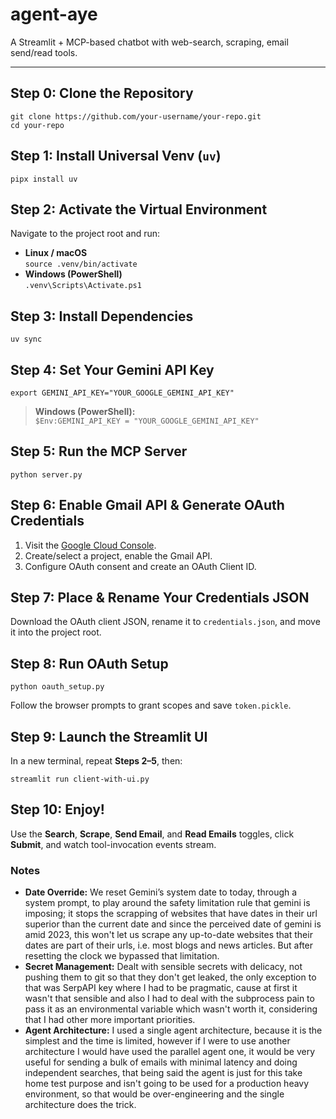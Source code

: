  agent-aye
============

A Streamlit + MCP-based chatbot with web-search, scraping, email send/read tools.

* * *

Step 0: Clone the Repository
----------------------------

    git clone https://github.com/your-username/your-repo.git
    cd your-repo
    

Step 1: Install Universal Venv (`uv`)
-------------------------------------

    pipx install uv

Step 2: Activate the Virtual Environment
----------------------------------------

Navigate to the project root and run:

*   **Linux / macOS**  
    `source .venv/bin/activate`
*   **Windows (PowerShell)**  
    `.venv\Scripts\Activate.ps1`

Step 3: Install Dependencies
----------------------------

    uv sync

Step 4: Set Your Gemini API Key
-------------------------------

    export GEMINI_API_KEY="YOUR_GOOGLE_GEMINI_API_KEY"

> **Windows (PowerShell):**  
> `$Env:GEMINI_API_KEY = "YOUR_GOOGLE_GEMINI_API_KEY"`

Step 5: Run the MCP Server
--------------------------

    python server.py

Step 6: Enable Gmail API & Generate OAuth Credentials
-----------------------------------------------------

1.  Visit the [Google Cloud Console](https://console.cloud.google.com/).
2.  Create/select a project, enable the Gmail API.
3.  Configure OAuth consent and create an OAuth Client ID.

Step 7: Place & Rename Your Credentials JSON
--------------------------------------------

Download the OAuth client JSON, rename it to `credentials.json`, and move it into the project root.

Step 8: Run OAuth Setup
-----------------------

    python oauth_setup.py

Follow the browser prompts to grant scopes and save `token.pickle`.

Step 9: Launch the Streamlit UI
-------------------------------

In a new terminal, repeat **Steps 2–5**, then:

    streamlit run client-with-ui.py

Step 10: Enjoy!
---------------

Use the **Search**, **Scrape**, **Send Email**, and **Read Emails** toggles, click **Submit**, and watch tool-invocation events stream.

### Notes

*   **Date Override:** We reset Gemini’s system date to today, through a system prompt, to play around the safety limitation rule that gemini is imposing; it stops the scrapping of websites that have dates in their url superior than the current date and since the perceived date of gemini is amid 2023, this won't let us scrape any up-to-date websites that their dates are part of their urls, i.e. most blogs and news articles. But after resetting the clock we bypassed that limitation.
*   **Secret Management:** Dealt with sensible secrets with delicacy, not pushing them to git so that they don't get leaked, the only exception to that was SerpAPI key where I had to be pragmatic, cause at first it wasn't that sensible and also I had to deal with the subprocess pain to pass it as an environmental variable which wasn't worth it, considering that I had other more important priorities.
*   **Agent Architecture:** I used a single agent architecture, because it is the simplest and the time is limited, however if I were to use another architecture I would have used the parallel agent one, it would be very useful for sending a bulk of emails with minimal latency and doing independent searches, that being said the agent is just for this take home test purpose and isn't going to be used for a production heavy environment, so that would be over-engineering and the single architecture does the trick. 
